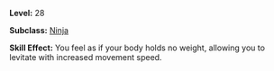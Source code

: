 <!-- TITLE: Skill: Weightless Body -->
<!-- SUBTITLE:  -->

**Level:** 28

**Subclass:** [Ninja](ninja)

**Skill Effect:** You feel as if your body holds no weight, allowing you to levitate with increased movement speed.